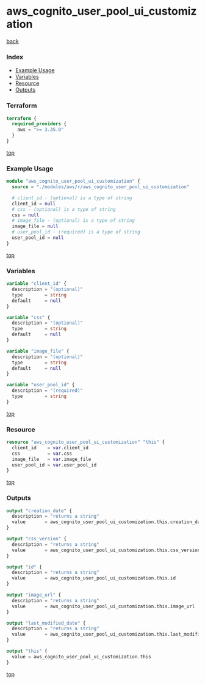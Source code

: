 # aws_cognito_user_pool_ui_customization

[back](../aws.md)

### Index

- [Example Usage](#example-usage)
- [Variables](#variables)
- [Resource](#resource)
- [Outputs](#outputs)

### Terraform

```terraform
terraform {
  required_providers {
    aws = ">= 3.35.0"
  }
}
```

[top](#index)

### Example Usage

```terraform
module "aws_cognito_user_pool_ui_customization" {
  source = "./modules/aws/r/aws_cognito_user_pool_ui_customization"

  # client_id - (optional) is a type of string
  client_id = null
  # css - (optional) is a type of string
  css = null
  # image_file - (optional) is a type of string
  image_file = null
  # user_pool_id - (required) is a type of string
  user_pool_id = null
}
```

[top](#index)

### Variables

```terraform
variable "client_id" {
  description = "(optional)"
  type        = string
  default     = null
}

variable "css" {
  description = "(optional)"
  type        = string
  default     = null
}

variable "image_file" {
  description = "(optional)"
  type        = string
  default     = null
}

variable "user_pool_id" {
  description = "(required)"
  type        = string
}
```

[top](#index)

### Resource

```terraform
resource "aws_cognito_user_pool_ui_customization" "this" {
  client_id    = var.client_id
  css          = var.css
  image_file   = var.image_file
  user_pool_id = var.user_pool_id
}
```

[top](#index)

### Outputs

```terraform
output "creation_date" {
  description = "returns a string"
  value       = aws_cognito_user_pool_ui_customization.this.creation_date
}

output "css_version" {
  description = "returns a string"
  value       = aws_cognito_user_pool_ui_customization.this.css_version
}

output "id" {
  description = "returns a string"
  value       = aws_cognito_user_pool_ui_customization.this.id
}

output "image_url" {
  description = "returns a string"
  value       = aws_cognito_user_pool_ui_customization.this.image_url
}

output "last_modified_date" {
  description = "returns a string"
  value       = aws_cognito_user_pool_ui_customization.this.last_modified_date
}

output "this" {
  value = aws_cognito_user_pool_ui_customization.this
}
```

[top](#index)